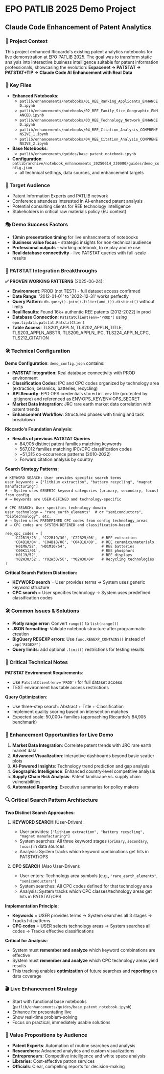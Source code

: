# EPO PATLIB 2025 Demo Project
## Claude Code Enhancement of Patent Analytics

### 🎯 Project Context
This project enhanced Riccardo's existing patent analytics notebooks for live demonstration at EPO PATLIB 2025. The goal was to transform static analysis into interactive business intelligence suitable for patent information professionals, showcasing the evolution: **Espacenet → PATSTAT → PATSTAT+TIP → Claude Code AI Enhancement with Real Data**

### 📁 Key Files
- **Enhanced Notebooks**:
    - `patlib/enhancements/notebooks/01_REE_Ranking_Applicants_ENHANCED.ipynb`
    - `patlib/enhancements/notebooks/02_REE_Family_Size_Geographic_ENHANCED.ipynb`
    - `patlib/enhancements/notebooks/03_REE_Technology_Network_ENHANCED.ipynb`
    - `patlib/enhancements/notebooks/04_REE_Citation_Analysis_COMPREHENSIVE_1.ipynb`
    - `patlib/enhancements/notebooks/04_REE_Citation_Analysis_COMPREHENSIVE_2.ipynb`
- **Base Notebooks**:
    - `patlib/enhancements/guides/base_patent_notebook.ipynb`  
- **Configuration**: `patlib/archive/notebook_enhancements_20250614_230000/guides/demo_config.json`
    - all technical settings, data sources, and enhancement targets

### 🎯 Target Audience
- Patent Information Experts and PATLIB network
- Conference attendees interested in AI-enhanced patent analysis
- Potential consulting clients for REE technology intelligence
- Stakeholders in critical raw materials policy (EU context)

### 🎭 Demo Success Factors
- **13min presentation timing** for live enhancments of notebooks
- **Business value focus** - strategic insights for non-technical audience
- **Professional outputs** - working notebook, to re play and re use 
- **Real database connectivity** - live PATSTAT queries with full-scale results

### 🔬 PATSTAT Integration Breakthroughs
**✅ PROVEN WORKING PATTERNS** (2025-06-24):
- **Environment**: PROD (not TEST) - full dataset access confirmed
- **Date Range**: '2012-01-01' to '2022-12-31' works perfectly
- **Query Pattern**: `db.query().join().filter(and_()).distinct()` without limits
- **Real Results**: Found 16k+ authentic REE patents (2012-2022) in prod
- **Database Connection**: `PatstatClient(env='PROD')` using `epo.tipdata.patstat.PatstatClient`
- **Table Access**: TLS201_APPLN, TLS202_APPLN_TITLE, TLS203_APPLN_ABSTR, TLS209_APPLN_IPC, TLS224_APPLN_CPC, TLS212_CITATION

### 🛠️ Technical Configuration
**Demo Configuration**: `demo_config.json` contains:
- **PATSTAT Integration**: Real database connectivity with PROD environment
- **Classification Codes**: IPC and CPC codes organized by technology area (extraction, ceramics, batteries, recycling)
- **API Security**: EPO OPS credentials stored in `.env` file (protected by .gitignore) and referenced as ENV:OPS_KEY/ENV:OPS_SECRET
- **Market Data Integration**: JRC rare earth market data correlation with patent trends
- **Enhancement Workflow**: Structured phases with timing and task breakdown

**Riccardo's Foundation Analysis**:
- **Results of previous PATSTAT Queries**
    - 84,905 distinct patent families matching keywords
    - 567,012 families matching IPC/CPC classification codes  
    - ~51,315 co-occurrence patterns (2010-2022)
    - Forward citation analysis by country

**Search Strategy Patterns**: 
```
# KEYWORD SEARCH: User provides specific search terms
user_keywords = ["lithium extraction", "battery recycling", "magnet manufacturing"]
# → System uses GENERIC keyword categories (primary, secondary, focus) from config
# → Keywords are USER-DEFINED and technology-specific

# CPC SEARCH: User specifies technology domain  
user_technology = "rare_earth_elements"  # or "semiconductors", "biotechnology", etc.
# → System uses PREDEFINED CPC codes from config technology_areas
# → CPC codes are SYSTEM-DEFINED and classification-based

ree_cpc_codes = [
    'C22B19/28', 'C22B19/30', 'C22B25/06',  # REE extraction
    'C04B18/04', 'C04B18/06', 'C04B18/08',  # REE ceramics/materials  
    'H01M6/52', 'H01M10/54',                # REE batteries
    'C09K11/01',                            # REE phosphors
    'H01J9/52',                             # REE displays
    'Y02W30/52', 'Y02W30/56', 'Y02W30/84'   # Recycling technologies
]
```

**Critical Search Pattern Distinction:**
- **KEYWORD search** = User provides terms → System uses generic keyword structure
- **CPC search** = User specifies technology → System uses predefined classification codes

### 🛠️ Common Issues & Solutions
- **Plotly range error**: Convert `range()` to `list(range())`
- **JSON formatting**: Validate notebook structure after programmatic creation
- **BigQuery REGEXP errors**: Use `func.REGEXP_CONTAINS()` instead of `.op('REGEXP')`
- **Query limits**: add optional `.limit()` restrictions for testing results

### 🚨 Critical Technical Notes
**PATSTAT Environment Requirements**:
- Use `PatstatClient(env='PROD')` for full dataset access
- TEST environment has table access restrictions

**Query Optimization**:
- Use three-step search: Abstract + Title + Classification
- Implement quality scoring based on intersection matches
- Expected scale: 50,000+ families (approaching Riccardo's 84,905 benchmark)

### 🎯 Enhancement Opportunities for Live Demo
1. **Market Data Integration**: Correlate patent trends with JRC rare earth market data
2. **Advanced Visualization**: Interactive dashboards beyond basic scatter plots
3. **AI-Powered Insights**: Technology trend prediction and gap analysis
4. **Geographic Intelligence**: Enhanced country-level competitive analysis
5. **Supply Chain Risk Analysis**: Patent landscape vs. supply chain vulnerabilities
6. **Automated Reporting**: Executive summaries for policy makers

### 🔍 **Critical Search Pattern Architecture**

**Two Distinct Search Approaches:**

1. **KEYWORD SEARCH** (User-Driven):
   - User provides: `["lithium extraction", "battery recycling", "magnet manufacturing"]`
   - System searches: All three keyword stages (`primary`, `secondary`, `focus`) in data sources
   - Analysis: System tracks which keyword combinations get hits in PATSTAT/OPS

2. **CPC SEARCH** (Also User-Driven):
   - User enters: Technology area symbols (e.g., `"rare_earth_elements"`, `"semiconductors"`)
   - System searches: All CPC codes defined for that technology area
   - Analysis: System tracks which CPC classes/technology areas get hits in PATSTAT/OPS

**Implementation Principle:**
- **Keywords** = USER provides terms → System searches all 3 stages → Tracks hit patterns
- **CPC codes** = USER selects technology areas → System searches all codes → Tracks effective classifications

**Critical for Analysis:**
- System must **remember and analyze** which keyword combinations are effective
- System must **remember and analyze** which CPC technology areas yield results
- This tracking enables **optimization** of future searches and **reporting** on data coverage

### 🎬 Live Enhancement Strategy
- Start with functional base notebooks (`patlib/enhancements/guides/base_patent_notebook.ipynb`)
- Enhance for presentating live
- Show real-time problem-solving
- Focus on practical, immediately usable solutions

### 💼 Value Propositions by Audience
- **Patent Experts**: Automation of routine searches and analysis
- **Researchers**: Advanced analytics and custom visualizations
- **Entrepreneurs**: Competitive intelligence and white space analysis
- **Libraries**: Cost-effective patron services
- **Officials**: Clear, compelling reports for decision-making
